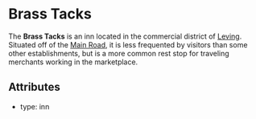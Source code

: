 # Brass Tacks

The **Brass Tacks** is an inn located in the commercial district of [Leving](../). Situated off of the [Main Road](../../road-of-commerce), it is less frequented by visitors than some other establishments, but is a more common rest stop for traveling merchants working in the marketplace.

## Attributes

- type: inn
